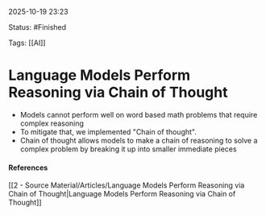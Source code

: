 
2025-10-19 23:23

Status: #Finished 

Tags: [[AI]]

# Language Models Perform Reasoning via Chain of Thought


- Models cannot perform well on word based math problems that require complex reasoning
- To mitigate that, we implemented "Chain of thought".
- Chain of thought allows models to make a chain of reasoning to solve a complex problem by breaking it up into smaller immediate pieces


#### References
[[2 - Source Material/Articles/Language Models Perform Reasoning via Chain of Thought|Language Models Perform Reasoning via Chain of Thought]]